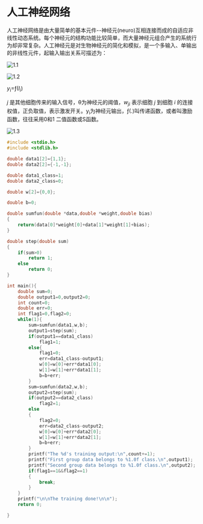 # 人工神经网络
人工神经网络是由大量简单的基本元件--神经元(neuro)互相连接而成的自适应非线性动态系统。每个神经元的结构功能比较简单，而大量神经元组合产生的系统行为却非常复杂。人工神经元是对生物神经元的简化和模拟，是一个多输入、单输出的非线性元件，起输入输出关系可描述为：

![1.1](https://github.com/willhelm-nudt/photo/blob/master/f.png)

![1.2](https://github.com/willhelm-nudt/photo/blob/master/1.1.png)

_y_<sub>i</sub>=&fnof;(_I_<sub>_i_</sub>)

_j_ 是其他细胞传来的输入信号，θ为神经元的阈值，_w<sub>ji</sub>_ 表示细胞 _j_ 到细胞 _i_ 的连接权值，正负取值，表示激发开关。y<sub>i</sub>为神经元输出，&fnof;(.)叫传递函数，或者叫激励函数，往往采用0和1 二值函数或S函数。


![1.3](https://github.com/willhelm-nudt/photo/blob/master/sigmod.png)
```c
#include <stdio.h>
#include <stdlib.h>

double data1[2]={1,1};
double data2[2]={-1,-1};

double data1_class=1;
double data2_class=0;

double w[2]={0,0};

double b=0;

double sumfun(double *data,double *weight,double bias)
{
	return(data[0]*weight[0]+data[1]*weight[1]+bias);
}

double step(double sum)
{
	if(sum>0)
		return 1;
	else
		return 0;
}

int main(){
	double sum=0;
	double output1=0,output2=0;
	int count=0;
	double err=0;
	int flag1=0,flag2=0;
	while(1){
		sum=sumfun(data1,w,b);
		output1=step(sum);
		if(output1==data1_class)
			flag1=1;
		else{
			flag1=0;
			err=data1_class-output1;
			w[0]=w[0]+err*data1[0];
			w[1]=w[1]+err*data1[1];
			b=b+err;
		}
		sum=sumfun(data2,w,b);
		output2=step(sum);
		if(output2==data2_class)
			flag2=1;
		else
		{
			flag2=0;
			err=data2_class-output2;
			w[0]=w[0]+err*data2[0];
			w[1]=w[1]+err*data2[1];
			b=b+err;
		}
		printf("The %d's training output:\n",count+=1);
		printf("First group data belongs to %1.0f class.\n",output1);
		printf("Second group data belongs to %1.0f class.\n",output2);
		if(flag1==1&&flag2==1)
		{
			break;
		}
	}
	printf("\n\nThe training done!\n\n");
	return 0;

}
```
